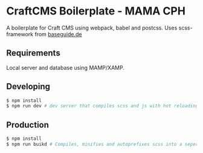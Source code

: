 # CraftCMS Boilerplate - MAMA CPH

A boilerplate for Craft CMS using webpack, babel and postcss.
Uses scss-framework from [baseguide.de](https://baseguide.de)

## Requirements
Local server and database using MAMP/XAMP.

## Developing

``` bash
$ npm install
$ npm run dev # dev server that compiles scss and js with hot reloading
```

## Production

``` bash
$ npm install
$ npm run buikd # Compiles, minifies and autoprefixes scss into a seperate css-file and next-gen js
```
